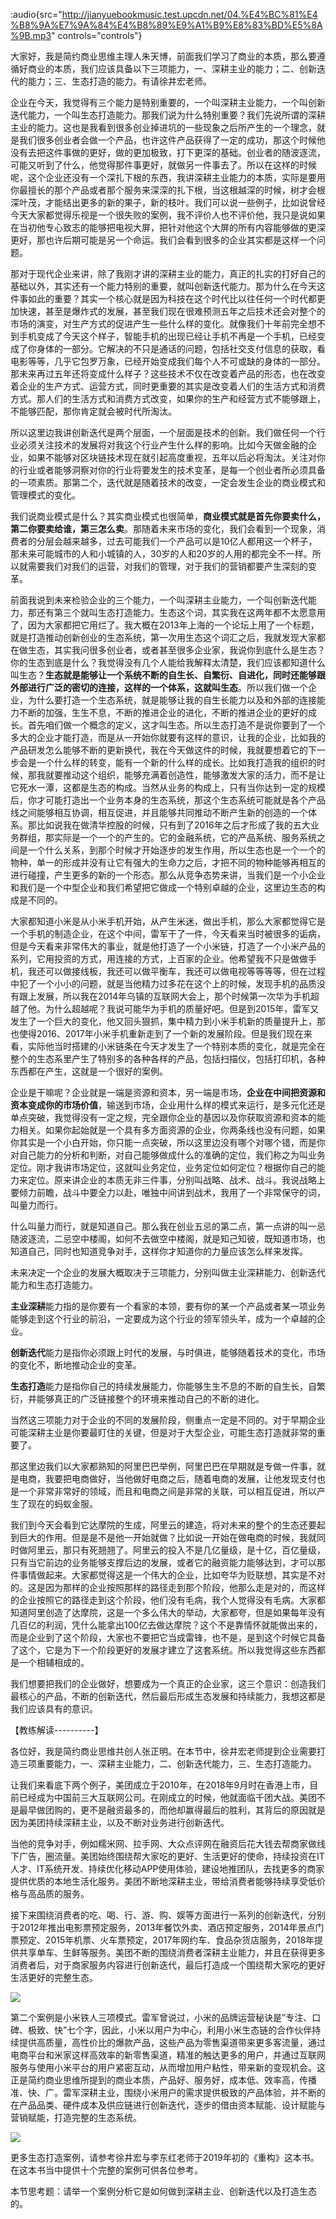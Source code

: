 :audio{src="http://jianyuebookmusic.test.upcdn.net/04.%E4%BC%81%E4%B8%9A%E7%9A%84%E4%B8%89%E9%A1%B9%E8%83%BD%E5%8A%9B.mp3" controls="controls"}

&#x20;   大家好，我是简约商业思维主理人朱天博，前面我们学习了商业的本质，那么要遵循好商业的本质，我们应该具备以下三项能力，一、深耕主业的能力；二、创新迭代的能力；三、生态打造的能力。有请徐井宏老师。

&#x20;   企业在今天，我觉得有三个能力是特别重要的，一个叫深耕主业能力，一个叫创新迭代能力，一个叫生态打造能力。那我们说为什么特别重要？我们先说所谓的深耕主业的能力。这也是我看到很多创业掉进坑的一些现象之后所产生的一个理念，就是我们很多创业者会做一个产品，也许这件产品获得了一定的成功，那这个时候他没有去把这件事做的更好，做的更加极致，打下更深的基础。创业者的随波逐流，可能又听到了什么，他觉得那件事更好，就做另一件事去了。所以在这样的时候呢，这个企业还没有一个深扎下根的东西，我讲深耕主业能力的本质，实际是要用你最擅长的那个产品或者那个服务来深深的扎下根，当这根越深的时候，树才会根深叶茂，才能结出更多的新的果子，新的枝叶。我们可以说一些例子，比如说曾经今天大家都觉得乐视是一个很失败的案例，我不评价人也不评价他，我只是说如果在当初他专心致志的能够把电视大屏，把针对他这个大屏的所有内容能够做的更深更好，那也许后期可能是另一个命运。我们会看到很多的企业其实都是这样一个问题。

&#x20;  那对于现代企业来讲，除了我刚才讲的深耕主业的能力，真正的扎实的打好自己的基础以外，其实还有一个能力特别的重要，就叫创新迭代能力。那为什么在今天这件事如此的重要？其实一个核心就是因为科技在这个时代比以往任何一个时代都更加快速，甚至是爆炸式的发展，甚至我们现在很难预测五年之后技术还会对整个的市场的演变，对生产方式的促进产生一些什么样的变化。就像我们十年前完全想不到手机变成了今天这个样子，智能手机的出现已经让手机不再是一个手机，已经变成了你身体的一部分。它解决的不只是通话的问题，包括社交支付信息的获取，看电影等等，几乎它包罗万象，已经开始变成我们每个人不可或缺的身体的一部分。那未来再过五年还将变成什么样子？这些技术不仅在改变着产品的形态，也在改变着企业的生产方式、运营方式，同时更重要的其实是改变着人们的生活方式和消费方式。那人们的生活方式和消费方式改变，如果你的生产和经营方式不能够跟上，不能够匹配，那你肯定就会被时代所淘汰。

&#x20;   所以这里边我讲创新迭代是两个层面，一个层面是技术的创新。我们做任何一个行业必须关注技术的发展将对我这个行业产生什么样的影响。比如今天做金融的企业，如果不能够对区块链技术现在就引起高度重视，五年以后必将淘汰。关注对你的行业或者能够洞察对你的行业将要发生的技术变革，是每一个创业者所必须具备的一项素质。那第二个，迭代就是随着技术的改变，一定会发生企业的商业模式和管理模式的变化。

&#x20;     我们说商业模式是什么？其实商业模式也很简单，**商业模式就是首先你要卖什么，第二你要卖给谁，第三怎么卖**。那随着未来市场的变化，我们会看到一个现象，消费者的分层会越来越多，过去可能我们一个产品可以是10亿人都用这一个杯子，那未来可能城市的人和小城镇的人，30岁的人和20岁的人用的都完全不一样。所以就需要我们对我们的运营，对我们的管理，对于我们的营销都要产生深刻的变革。

&#x20;    前面我说到未来检验企业的三个能力，一个叫深耕主业能力，一个叫创新迭代能力，那还有第三个就叫生态打造能力。生态这个词，其实我在这两年都不太愿意用了，因为大家都把它用烂了。我大概在2013年上海的一个论坛上用了一个标题，就是打造推动创新创业的生态系统，第一次用生态这个词汇之后，我就发现大家都在做生态，其实我问很多创业者，或者甚至很多企业家，我说你到底什么是生态？你的生态到底是什么？我觉得没有几个人能给我解释太清楚，我们应该都知道什么叫生态？**生态就是能够让一个系统不断的自生长、自繁衍、自进化，同时还能够跟外部进行广泛的密切的连接，这样的一个体系，这就叫生态**。所以我们做一个企业，为什么要打造一个生态系统，就是能够让我的自生长能力以及和外部的连接能力不断的加强，生生不息，不断的推进企业的进化，不断的推进企业的更好的成长。首先咱们做一个概念的定义，这才叫生态。所以生态打造不是说你要到了一个多大的企业才能打造，而是从一开始你就要有这样的意识，让我的企业，比如我的产品研发怎么能够不断的更新换代，我在今天做这件的时候，我就要想着它的下一步会是一个什么样的转变，能有一个新的什么样的成长。比如我打造我的组织的时候，那我就要推动这个组织，能够充满着创造性，能够激发大家的活力，而不是让它死水一潭，这都是生态的构成。当然从业务的构成上，只有当你达到一定的规模后，你才可能打造出一个业务本身的生态系统，那这个生态系统可能就是各个产品线之间能够相互协调，相互促进，并且能够共同推动不断产生新的创造的一个体系。那比如说我在做清华控股的时候，只有到了2016年之后才形成了我的五大业务群组，那实际是一个一个的产生的。它的金融系统，它的产品系统、服务系统之间是一个什么关系，到那个时候才开始逐步的发生作用，所以生态也是一个一个的物种，单一的形成并没有让它有强大的生命力之后，才把不同的物种能够再相互的进行碰撞，产生更多的新的一个形态。那么从竞争态势来讲，当我们是一个小企业和我们是一个中型企业和我们希望把它做成一个特别卓越的企业，这里边生态的构成是不同的。

&#x20;    大家都知道小米是从小米手机开始，从产生米迷，做出手机，那么大家都觉得它是一个手机的制造企业，在这个中间，雷军干了一件，今天看来当时被很多的诟病，但是今天看来非常伟大的事业，就是他打造了一个小米链，打造了一个小米产品的系列，它用投资的方式，用连接的方式，上百家的企业。他希望我不只是做做手机，我还可以做接线板，我还可以做平衡车，我还可以做电视等等等等，但在过程中犯了一个小小的问题，就是当他精力过多花在这个上的时候，发现手机的品质没有跟上发展，所以我在2014年乌镇的互联网大会上，那个时候第一次华为手机超越了他。为什么超越呢？我说可能华为手机的质量好吧。但是到2015年，雷军又发生了一个巨大的变化，他又回头狠抓，集中精力到小米手机新的质量提升上，那也使得2016、2017年小米手机重新走到了一个新的发展阶段。但是我们现在来看，实际他当时搭建的小米链条在今天才发生了一个特别本质的变化，就是完全在整个的生态系里产生了特别多的各种各样的产品，包括扫描仪，包括打印机，各种东西都在产生，这就是一个很好的案例。

&#x20;      企业是干嘛呢？企业就是一端是资源和资本，另一端是市场，**企业在中间把资源和资本变成你的市场价值**，输送到市场，企业用什么样的模式来运行，是多元化还是单点突破，我觉得没有一定之规，完全跟你企业的基因以及你获取资源和资本的能力相关。如果你起始就是一个具有多方面资源的企业，你两条线也没有问题，如果你其实是一个小白开始，你只能一点突破，所以这里边没有哪个对哪个错，而是你对自己能力的分析和判断，对自己能够做成什么的准确的定位，我们称之为叫业务定位。刚才我讲市场定位，这就叫业务定位，业务定位如何定位？根据你自己的能力来定位。原来讲企业的本质无非三件事，分别叫战略、战术、战斗。我说战略上要倾力前瞻，战斗中要全力以赴，唯独中间讲到战术，我用了一个非常保守的词，叫量力而行。

&#x20;     什么叫量力而行，就是知道自己。那么我在创业五忌的第二点，第一点讲的叫一忌随波逐流，二忌空中楼阁，如何不去做空中楼阁，就是知己知彼，既知道市场，也知道自己，同时也知道竞争对手，这样你才知道你的力量应该怎么样来发挥。  &#x20;

&#x20;     未来决定一个企业的发展大概取决于三项能力，分别叫做主业深耕能力、创新迭代能力和生态打造能力。

&#x20;     **主业深耕**能力指的是你要有一个看家的本领，要有你的某一个产品或者某一项业务能够走到这个行业的前沿，一定要成为这个行业的领军领头羊，成为一个卓越的企业。

&#x20;     **创新迭代**能力是指你必须跟上时代的发展，与时俱进，能够随着技术的变化，市场的变化不，断地推动企业的变革。

&#x20;     **生态打造**能力是指你自己的持续发展能力，你能够生生不息的不断的自生长，自繁衍，并能够真正的广泛链接整个的环境来推动自己的不断的进化。

&#x20;     当然这三项能力对于企业的不同的发展阶段，侧重点一定是不同的。对于早期企业可能深耕主业是你要最盯住的关键，但是对于大型企业，可能生态打造就非常的重要了。

&#x20;     那这里边我们以大家都熟知的阿里巴巴举例，阿里巴巴在早期就是专做一件事，就是电商，我要把电商做好，当他做好电商之后，随着电商的发展，让他发现支付也是一个非常非常好的领域，而且和电商之间是非常的关联，可以相互促进，所以产生了现在的蚂蚁金服。

&#x20;      我们到今天会看到它达摩院的生成，阿里云的建造，将对未来的整个的生态还要起到巨大的作用。但是是不是他一开始就做？比如说一开始在做电商的时候，我就同时做阿里云，那只有死翘翘了。阿里云的投入不是几亿量级，是十亿，百亿量级，只有当它前边的业务能够支撑后边的发展，或者它的融资能力能够达到，才可以那件事情做起来。大家都觉得这是一个伟大的企业，比如夸华为贬联想，其实是不对的。这是因为那样的企业按照那样的路径走到那个阶段，他那么走是对的，而这样的企业按照它的路径走到这个阶段，他们没有毛病，我个人觉得没有毛病。大家都知道阿里创造了达摩院，这是一个多么伟大的举动，大家都夸，但是如果每年没有几百亿的利润，凭什么能拿出100亿去做达摩院？这个不是靠情怀就能做出来的，而是企业到了这个阶段，大家也不要把它当成雷锋，也不是，是到这个时候它具备了这个，它是为下一个阶段更好的发展才建立了这套系统。所以我觉得这些东西都是一个相辅相成的。

&#x20;   我们想要把我们的企业做好，想要成为一个真正的企业家，这三个意识：创造我们最核心的产品，不断的创新迭代，然后最后形成生态发展和持续能力，我想这都是我们应该具有的意识。

【教练解读----------】

&#x20;   各位好，我是简约商业思维共创人张正明。在本节中，徐井宏老师提到企业需要打造三项重要能力，一、深耕主业能力，二、创新迭代能力，三、生态打造能力。

&#x20;    让我们来看底下两个例子，美团成立于2010年，在2018年9月时在香港上市，目前已经成为中国前三大互联网公司。在刚成立的时候，他就面临千团大战。美团不是最早做团购的，更不是融资最多的，而他却赢得最后的胜利，其背后的原因就是因为美团持续深耕主业，以及不断对业务进行创新迭代。

&#x20;    当他的竞争对手，例如糯米网、拉手网、大众点评网在融资后花大钱去帮商家做线下广告，圈流量。美团始终围绕帮大家吃的更好、生活更好的使命，持续投资在IT人才、IT系统开发、持续优化移动APP使用体验，建设地推团队，去找更多的商家提供优质的本地生活化服务。美团不断地深耕主业，带给消费者能够持续享受低价格与高品质的服务。

&#x20;   接下来围绕消费者的吃、喝、行、游、购、娱等方面进行一系列的创新迭代，分别于2012年推出电影票预定服务，2013年餐饮外卖、酒店预定服务，2014年景点门票预定、2015年机票、火车票预定，2017年网约车、食品杂货店服务，2018年提供共享单车、生鲜等服务。美团不断的围绕消费者深耕主业能力，并且在获得更多消费者后，对于商家服务内容进行创新迭代，最后打造成一个围绕帮大家吃的更好生活更好的完整生态。

![](images/image\_1633345173144.png)

&#x20;    第二个案例是小米铁人三项模式。雷军曾说过，小米的品牌运营秘诀是”专注、口碑、极致、快”七个字，因此，小米以用户为中心，利用小米生态链的合作伙伴持续提供高质量，高性价比的爆款产品，这些产品为零售渠道带来更多客流量，通过电商平台和米家这样高效率的新零售渠道，精准的触达更多的用户，并通过互联网服务与使用小米平台的用户紧密互动，从而增加用户粘性，带来新的变现机会。这正是简约商业思维所提到的商业本质，产品好、服务好，成本低、效率高，传播准、快、广。雷军深耕主业，围绕小米用户的需求提供极致的产品体验，并不断的在产品品类、硬件成本及供应链进行创新迭代，逐步的借由资本赋能、设计赋能与营销赋能，打造完整的生态系统。

&#x20;  ![](images/image\_1633345199828.png)

&#x20;  更多生态打造案例，请参考徐井宏与李东红老师于2019年初的《重构》这本书。在这本书当中提供十个完整的案例可供各位参考。

&#x20;   本节思考题：请举一个案例分析它是如何做到深耕主业、创新迭代以及打造生态的。
